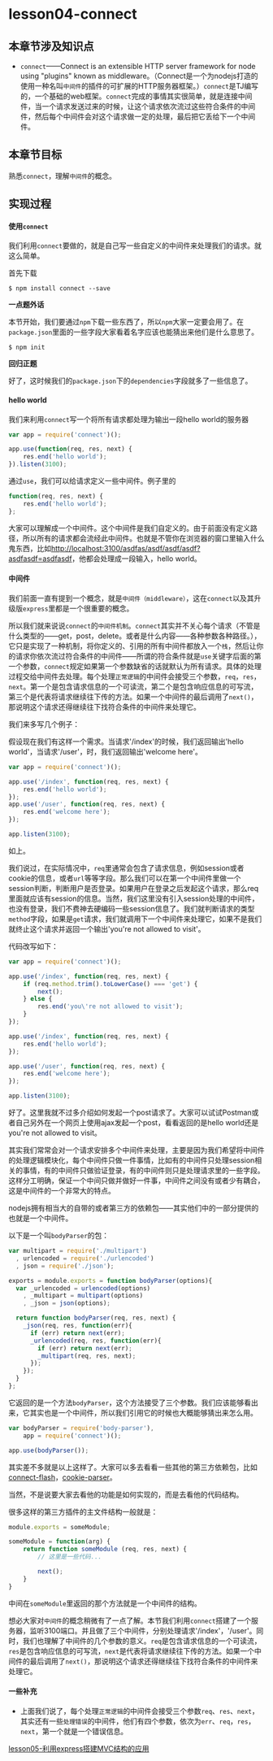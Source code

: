 # lesson04-connect

## 本章节涉及知识点

* `connect`——Connect is an extensible HTTP server framework for node using "plugins" known as middleware。（Connect是一个为nodejs打造的使用一种名叫`中间件`的插件的可扩展的HTTP服务器框架。）`connect`是TJ编写的，一个基础的web框架。`connect`完成的事情其实很简单，就是连接中间件，当一个请求发送过来的时候，让这个请求依次流过这些符合条件的中间件，然后每个中间件会对这个请求做一定的处理，最后把它丢给下一个中间件。


## 本章节目标

熟悉`connect`，理解`中间件`的概念。

## 实现过程

#### 使用`connect`

我们利用`connect`要做的，就是自己写一些自定义的中间件来处理我们的请求。就这么简单。

首先下载

```
$ npm install connect --save
```

**一点题外话**

本节开始，我们要通过`npm`下载一些东西了，所以`npm`大家一定要会用了。在`package.json`里面的一些字段大家看着名字应该也能猜出来他们是什么意思了。
```
$ npm init
```

**回归正题**

好了，这时候我们的`package.json`下的`dependencies`字段就多了一些信息了。

#### hello world

我们来利用`connect`写一个将所有请求都处理为输出一段hello world的服务器

```javascript
var app = require('connect')();

app.use(function(req, res, next) {
	res.end('hello world');
}).listen(3100);
```

通过`use`，我们可以给请求定义一些中间件。例子里的
```javascript
function(req, res, next) {
	res.end('hello world');
};
```
大家可以理解成一个中间件。这个中间件是我们自定义的。由于前面没有定义路径，所以所有的请求都会流经此中间件。也就是不管你在浏览器的窗口里输入什么鬼东西，比如[http://localhost:3100/asdfas/asdf/asdf/asdf?asdfasdf=asdfasdf](http://localhost:3100/asdfas/asdf/asdf/asdf?asdfasdf=asdfasdf)，他都会处理成一段输入，hello world。

#### 中间件

我们前面一直有提到一个概念，就是`中间件（middleware）`，这在`connect`以及其升级版`express`里都是一个很重要的概念。

所以我们就来说说`connect`的`中间件机制`。`connect`其实并不关心每个请求（不管是什么类型的——get，post，delete。或者是什么内容——各种参数各种路径。），它只是实现了一种机制，将你定义的、引用的所有中间件都放入一个`栈`，然后让你的请求你依次流过符合条件的中间件——所谓的符合条件就是`use`关键字后面的第一个参数，`connect`规定如果第一个参数缺省的话就默认为所有请求。具体的处理过程交给中间件去处理。每个处理`正常逻辑`的中间件会接受三个参数，`req`，`res`，`next`。第一个是包含请求信息的一个可读流，第二个是包含响应信息的可写流，第三个是代表将请求继续往下传的方法。如果一个中间件的最后调用了`next()`，那说明这个请求还得继续往下找符合条件的中间件来处理它。

我们来多写几个例子：

假设现在我们有这样一个需求。当请求'/index'的时候，我们返回输出'hello world'，当请求'/user'，时，我们返回输出'welcome here'。

```javascript
var app = require('connect')();

app.use('/index', function(req, res, next) {
	res.end('hello world');
});
app.use('/user', function(req, res, next) {
	res.end('welcome here');
});

app.listen(3100);
```

如上。

我们说过，在实际情况中，`req`里通常会包含了请求信息，例如session或者cookie的信息，或者`url`等等字段。那么我们可以在第一个中间件里做一个session判断，判断用户是否登录。如果用户在登录之后发起这个请求，那么req里面就应该有session的信息。当然，我们这里没有引入session处理的中间件，也没有登录，我们不费神去硬编码一些session信息了。我们就判断请求的类型`method`字段，如果是`get`请求，我们就调用下一个中间件来处理它，如果不是我们就终止这个请求并返回一个输出'you\'re not allowed to visit'。

代码改写如下：

```javascript
var app = require('connect')();

app.use('/index', function(req, res, next) {
	if (req.method.trim().toLowerCase() === 'get') {
		next();
	} else {
		res.end('you\'re not allowed to visit');
	}
});

app.use('/index', function(req, res, next) {
	res.end('hello world');
});

app.use('/user', function(req, res, next) {
	res.end('welcome here');
});

app.listen(3100);
```

好了。这里我就不过多介绍如何发起一个post请求了。大家可以试试Postman或者自己另外在一个网页上使用ajax发起一个post，看看返回的是hello world还是you\'re not allowed to visit。

其实我们常常会对一个请求安排多个中间件来处理，主要是因为我们希望将中间件的处理逻辑模块化，每个中间件只做一件事情，比如有的中间件只处理session相关的事情，有的中间件只做验证登录，有的中间件则只是处理请求里的一些字段。这样分工明确，保证一个中间只做并做好一件事，中间件之间没有或者少有耦合，这是中间件的一个非常大的特点。

nodejs拥有相当大的自带的或者第三方的依赖包——其实他们中的一部分提供的也就是一个中间件。

以下是一个叫`bodyParser`的包：

```javascript
var multipart = require('./multipart')
  , urlencoded = require('./urlencoded')
  , json = require('./json');

exports = module.exports = function bodyParser(options){
  var _urlencoded = urlencoded(options)
    , _multipart = multipart(options)
    , _json = json(options);

  return function bodyParser(req, res, next) {
    _json(req, res, function(err){
      if (err) return next(err);
      _urlencoded(req, res, function(err){
        if (err) return next(err);
        _multipart(req, res, next);
      });
    });
  }
};

```
它返回的是一个方法`bodyParser`，这个方法接受了三个参数。我们应该能够看出来，它其实也是一个中间件，所以我们引用它的时候也大概能够猜出来怎么用。
```javascript
var bodyParser = require('body-parser'),
	app = require('connect')();

app.use(bodyParser());
```
其实差不多就是以上这样了。大家可以多去看看一些其他的第三方依赖包，比如[connect-flash](https://github.com/jaredhanson/connect-flash/blob/master/lib/flash.js)，[cookie-parser](https://github.com/expressjs/cookie-parser/blob/master/index.js)。

当然，不是说要大家去看他的功能是如何实现的，而是去看他的代码结构。

很多这样的第三方插件的主文件结构一般就是：

```javascript
module.exports = someModule;

someModule = function(arg) {
	return function someModule (req, res, next) {
		// 这里是一些代码...

		next();
	}
}
```

中间在`someModule`里返回的那个方法就是一个中间件的结构。

想必大家对`中间件`的概念稍微有了一点了解。本节我们利用`connect`搭建了一个服务器，监听3100端口。并且做了三个中间件，分别处理请求'/index'，'/user'。同时，我们也理解了中间件的几个参数的意义。`req`是包含请求信息的一个可读流，`res`是包含响应信息的可写流，`next`是代表将请求继续往下传的方法。如果一个中间件的最后调用了`next()`，那说明这个请求还得继续往下找符合条件的中间件来处理它。

#### 一些补充

* 上面我们说了，每个处理`正常逻辑`的中间件会接受三个参数`req`、`res`、`next`，其实还有一些`处理错误`的中间件，他们有四个参数，依次为`err`、`req`，`res`，`next`，第一个就是一个错误信息。




[lesson05-利用express搭建MVC结构的应用](../lesson05-利用express搭建MVC结构的应用/README.md)













